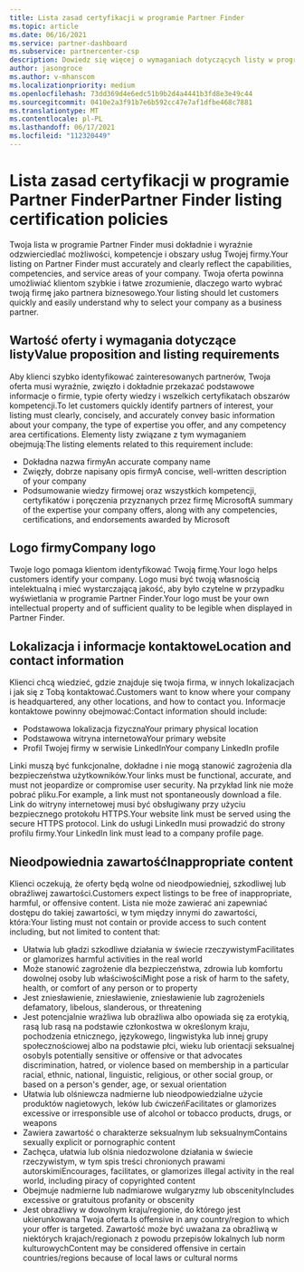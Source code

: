 ```yaml
---
title: Lista zasad certyfikacji w programie Partner Finder
ms.topic: article
ms.date: 06/16/2021
ms.service: partner-dashboard
ms.subservice: partnercenter-csp
description: Dowiedz się więcej o wymaganiach dotyczących listy w programie Partner Finder.
author: jasongroce
ms.author: v-mhanscom
ms.localizationpriority: medium
ms.openlocfilehash: 73dd369d4e6edc51b9b2d4a4441b3fd8e3e49c44
ms.sourcegitcommit: 0410e2a3f91b7e6b592cc47e7af1dfbe468c7881
ms.translationtype: MT
ms.contentlocale: pl-PL
ms.lasthandoff: 06/17/2021
ms.locfileid: "112320449"
---
```

# <a name="partner-finder-listing-certification-policies"></a><span data-ttu-id="d3110-103">Lista zasad certyfikacji w programie Partner Finder</span><span class="sxs-lookup"><span data-stu-id="d3110-103">Partner Finder listing certification policies</span></span>

<span data-ttu-id="d3110-104">Twoja lista w programie Partner Finder musi dokładnie i wyraźnie odzwierciedlać możliwości, kompetencje i obszary usług Twojej firmy.</span><span class="sxs-lookup"><span data-stu-id="d3110-104">Your listing on Partner Finder must accurately and clearly reflect the capabilities, competencies, and service areas of your company.</span></span> <span data-ttu-id="d3110-105">Twoja oferta powinna umożliwiać klientom szybkie i łatwe zrozumienie, dlaczego warto wybrać twoją firmę jako partnera biznesowego.</span><span class="sxs-lookup"><span data-stu-id="d3110-105">Your listing should let customers quickly and easily understand why to select your company as a business partner.</span></span>

## <a name="value-proposition-and-listing-requirements"></a><span data-ttu-id="d3110-106">Wartość oferty i wymagania dotyczące listy</span><span class="sxs-lookup"><span data-stu-id="d3110-106">Value proposition and listing requirements</span></span>

<span data-ttu-id="d3110-107">Aby klienci szybko identyfikować zainteresowanych partnerów, Twoja oferta musi wyraźnie, zwięzło i dokładnie przekazać podstawowe informacje o firmie, typie oferty wiedzy i wszelkich certyfikatach obszarów kompetencji.</span><span class="sxs-lookup"><span data-stu-id="d3110-107">To let customers quickly identify partners of interest, your listing must clearly, concisely, and accurately convey basic information about your company, the type of expertise you offer, and any competency area certifications.</span></span> <span data-ttu-id="d3110-108">Elementy listy związane z tym wymaganiem obejmują:</span><span class="sxs-lookup"><span data-stu-id="d3110-108">The listing elements related to this requirement include:</span></span>

- <span data-ttu-id="d3110-109">Dokładna nazwa firmy</span><span class="sxs-lookup"><span data-stu-id="d3110-109">An accurate company name</span></span>
- <span data-ttu-id="d3110-110">Zwięzły, dobrze napisany opis firmy</span><span class="sxs-lookup"><span data-stu-id="d3110-110">A concise, well-written description of your company</span></span>
- <span data-ttu-id="d3110-111">Podsumowanie wiedzy firmowej oraz wszystkich kompetencji, certyfikatów i poręczenia przyznanych przez firmę Microsoft</span><span class="sxs-lookup"><span data-stu-id="d3110-111">A summary of the expertise your company offers, along with any competencies, certifications, and endorsements awarded by Microsoft</span></span>

## <a name="company-logo"></a><span data-ttu-id="d3110-112">Logo firmy</span><span class="sxs-lookup"><span data-stu-id="d3110-112">Company logo</span></span>

<span data-ttu-id="d3110-113">Twoje logo pomaga klientom identyfikować Twoją firmę.</span><span class="sxs-lookup"><span data-stu-id="d3110-113">Your logo helps customers identify your company.</span></span> <span data-ttu-id="d3110-114">Logo musi być twoją własnością intelektualną i mieć wystarczającą jakość, aby było czytelne w przypadku wyświetlania w programie Partner Finder.</span><span class="sxs-lookup"><span data-stu-id="d3110-114">Your logo must be your own intellectual property and of sufficient quality to be legible when displayed in Partner Finder.</span></span>

## <a name="location-and-contact-information"></a><span data-ttu-id="d3110-115">Lokalizacja i informacje kontaktowe</span><span class="sxs-lookup"><span data-stu-id="d3110-115">Location and contact information</span></span>

<span data-ttu-id="d3110-116">Klienci chcą wiedzieć, gdzie znajduje się twoja firma, w innych lokalizacjach i jak się z Tobą kontaktować.</span><span class="sxs-lookup"><span data-stu-id="d3110-116">Customers want to know where your company is headquartered, any other locations, and how to contact you.</span></span> <span data-ttu-id="d3110-117">Informacje kontaktowe powinny obejmować:</span><span class="sxs-lookup"><span data-stu-id="d3110-117">Contact information should include:</span></span>

- <span data-ttu-id="d3110-118">Podstawowa lokalizacja fizyczna</span><span class="sxs-lookup"><span data-stu-id="d3110-118">Your primary physical location</span></span>
- <span data-ttu-id="d3110-119">Podstawowa witryna internetowa</span><span class="sxs-lookup"><span data-stu-id="d3110-119">Your primary website</span></span>
- <span data-ttu-id="d3110-120">Profil Twojej firmy w serwisie LinkedIn</span><span class="sxs-lookup"><span data-stu-id="d3110-120">Your company LinkedIn profile</span></span>

<span data-ttu-id="d3110-121">Linki muszą być funkcjonalne, dokładne i nie mogą stanowić zagrożenia dla bezpieczeństwa użytkowników.</span><span class="sxs-lookup"><span data-stu-id="d3110-121">Your links must be functional, accurate, and must not jeopardize or compromise user security.</span></span> <span data-ttu-id="d3110-122">Na przykład link nie może pobrać pliku.</span><span class="sxs-lookup"><span data-stu-id="d3110-122">For example, a link must not spontaneously download a file.</span></span> <span data-ttu-id="d3110-123">Link do witryny internetowej musi być obsługiwany przy użyciu bezpiecznego protokołu HTTPS.</span><span class="sxs-lookup"><span data-stu-id="d3110-123">Your website link must be served using the secure HTTPS protocol.</span></span> <span data-ttu-id="d3110-124">Link do usługi LinkedIn musi prowadzić do strony profilu firmy.</span><span class="sxs-lookup"><span data-stu-id="d3110-124">Your LinkedIn link must lead to a company profile page.</span></span>

## <a name="inappropriate-content"></a><span data-ttu-id="d3110-125">Nieodpowiednia zawartość</span><span class="sxs-lookup"><span data-stu-id="d3110-125">Inappropriate content</span></span>

<span data-ttu-id="d3110-126">Klienci oczekują, że oferty będą wolne od nieodpowiedniej, szkodliwej lub obraźliwej zawartości.</span><span class="sxs-lookup"><span data-stu-id="d3110-126">Customers expect listings to be free of inappropriate, harmful, or offensive content.</span></span> <span data-ttu-id="d3110-127">Lista nie może zawierać ani zapewniać dostępu do takiej zawartości, w tym między innymi do zawartości, która:</span><span class="sxs-lookup"><span data-stu-id="d3110-127">Your listing must not contain or provide access to such content including, but not limited to content that:</span></span>

- <span data-ttu-id="d3110-128">Ułatwia lub gładzi szkodliwe działania w świecie rzeczywistym</span><span class="sxs-lookup"><span data-stu-id="d3110-128">Facilitates or glamorizes harmful activities in the real world</span></span>
- <span data-ttu-id="d3110-129">Może stanowić zagrożenie dla bezpieczeństwa, zdrowia lub komfortu dowolnej osoby lub właściwości</span><span class="sxs-lookup"><span data-stu-id="d3110-129">Might pose a risk of harm to the safety, health, or comfort of any person or to property</span></span>
- <span data-ttu-id="d3110-130">Jest zniesławienie, zniesławienie, zniesławienie lub zagrożenie</span><span class="sxs-lookup"><span data-stu-id="d3110-130">Is defamatory, libelous, slanderous, or threatening</span></span>
- <span data-ttu-id="d3110-131">Jest potencjalnie wrażliwa lub obraźliwa albo opowiada się za erotykią, rasą lub rasą na podstawie członkostwa w określonym kraju, pochodzenia etnicznego, językowego, lingwistyka lub innej grupy społecznościowej albo na podstawie płci, wieku lub orientacji seksualnej osoby</span><span class="sxs-lookup"><span data-stu-id="d3110-131">Is potentially sensitive or offensive or that advocates discrimination, hatred, or violence based on membership in a particular racial, ethnic, national, linguistic, religious, or other social group, or based on a person's gender, age, or sexual orientation</span></span>
- <span data-ttu-id="d3110-132">Ułatwia lub olśniewcza nadmierne lub nieodpowiedzialne użycie produktów nagietowych, leków lub ćwiczeń</span><span class="sxs-lookup"><span data-stu-id="d3110-132">Facilitates or glamorizes excessive or irresponsible use of alcohol or tobacco products, drugs, or weapons</span></span>
- <span data-ttu-id="d3110-133">Zawiera zawartość o charakterze seksualnym lub seksualnym</span><span class="sxs-lookup"><span data-stu-id="d3110-133">Contains sexually explicit or pornographic content</span></span>
- <span data-ttu-id="d3110-134">Zachęca, ułatwia lub olśnia niedozwolone działania w świecie rzeczywistym, w tym spis treści chronionych prawami autorskimi</span><span class="sxs-lookup"><span data-stu-id="d3110-134">Encourages, facilitates, or glamorizes illegal activity in the real world, including piracy of copyrighted content</span></span>
- <span data-ttu-id="d3110-135">Obejmuje nadmierne lub nadmiarowe wulgaryzmy lub obscenity</span><span class="sxs-lookup"><span data-stu-id="d3110-135">Includes excessive or gratuitous profanity or obscenity</span></span>
- <span data-ttu-id="d3110-136">Jest obraźliwy w dowolnym kraju/regionie, do którego jest ukierunkowana Twoja oferta.</span><span class="sxs-lookup"><span data-stu-id="d3110-136">Is offensive in any country/region to which your offer is targeted.</span></span> <span data-ttu-id="d3110-137">Zawartość może być uważana za obraźliwą w niektórych krajach/regionach z powodu przepisów lokalnych lub norm kulturowych</span><span class="sxs-lookup"><span data-stu-id="d3110-137">Content may be considered offensive in certain countries/regions because of local laws or cultural norms</span></span>
